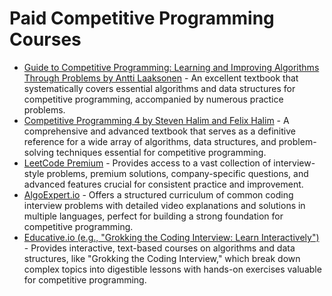# Paid Competitive Programming Courses

*   [Guide to Competitive Programming: Learning and Improving Algorithms Through Problems by Antti Laaksonen](https://www.amazon.com/Guide-Competitive-Programming-Algorithms-Problems/dp/3030007876) - An excellent textbook that systematically covers essential algorithms and data structures for competitive programming, accompanied by numerous practice problems.
*   [Competitive Programming 4 by Steven Halim and Felix Halim](https://cpbook.net/) - A comprehensive and advanced textbook that serves as a definitive reference for a wide array of algorithms, data structures, and problem-solving techniques essential for competitive programming.
*   [LeetCode Premium](https://leetcode.com/premium/) - Provides access to a vast collection of interview-style problems, premium solutions, company-specific questions, and advanced features crucial for consistent practice and improvement.
*   [AlgoExpert.io](https://www.algoexpert.io/) - Offers a structured curriculum of common coding interview problems with detailed video explanations and solutions in multiple languages, perfect for building a strong foundation for competitive programming.
*   [Educative.io (e.g., "Grokking the Coding Interview: Learn Interactively")](https://www.educative.io/courses/grokking-the-coding-interview) - Provides interactive, text-based courses on algorithms and data structures, like "Grokking the Coding Interview," which break down complex topics into digestible lessons with hands-on exercises valuable for competitive programming.